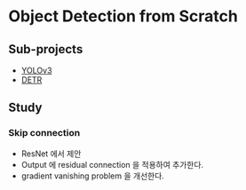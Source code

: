 # Object Detection from Scratch

## Sub-projects
* [YOLOv3](./yolov3)
* [DETR](./detr)
## Study

### Skip connection
* ResNet 에서 제안
* Output 에 residual connection 을 적용하여 추가한다.
* gradient vanishing problem 을 개선한다.
